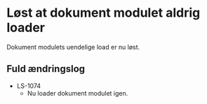 # Løst at dokument modulet aldrig loader
Dokument modulets uendelige load er nu løst.

## Fuld ændringslog
- LS-1074
  - Nu loader dokument modulet igen.
